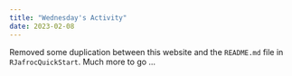 ```yaml
---
title: "Wednesday's Activity"
date: 2023-02-08
---
```



Removed some duplication between this website and the `README.md` file in `RJafrocQuickStart`. Much more to go ...
